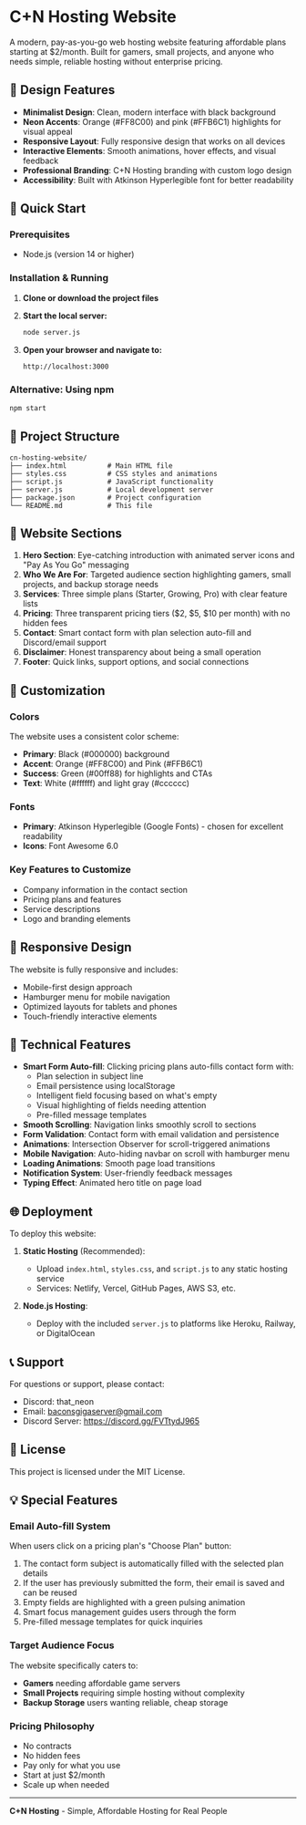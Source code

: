# C+N Hosting Website

A modern, pay-as-you-go web hosting website featuring affordable plans starting at $2/month. Built for gamers, small projects, and anyone who needs simple, reliable hosting without enterprise pricing.

## 🎨 Design Features

- **Minimalist Design**: Clean, modern interface with black background
- **Neon Accents**: Orange (#FF8C00) and pink (#FFB6C1) highlights for visual appeal  
- **Responsive Layout**: Fully responsive design that works on all devices
- **Interactive Elements**: Smooth animations, hover effects, and visual feedback
- **Professional Branding**: C+N Hosting branding with custom logo design
- **Accessibility**: Built with Atkinson Hyperlegible font for better readability

## 🚀 Quick Start

### Prerequisites
- Node.js (version 14 or higher)

### Installation & Running

1. **Clone or download the project files**

2. **Start the local server:**
   ```bash
   node server.js
   ```

3. **Open your browser and navigate to:**
   ```
   http://localhost:3000
   ```

### Alternative: Using npm
```bash
npm start
```

## 📁 Project Structure

```
cn-hosting-website/
├── index.html          # Main HTML file
├── styles.css          # CSS styles and animations
├── script.js           # JavaScript functionality
├── server.js           # Local development server
├── package.json        # Project configuration
└── README.md           # This file
```

## 🎯 Website Sections

1. **Hero Section**: Eye-catching introduction with animated server icons and "Pay As You Go" messaging
2. **Who We Are For**: Targeted audience section highlighting gamers, small projects, and backup storage needs
3. **Services**: Three simple plans (Starter, Growing, Pro) with clear feature lists
4. **Pricing**: Three transparent pricing tiers ($2, $5, $10 per month) with no hidden fees
5. **Contact**: Smart contact form with plan selection auto-fill and Discord/email support
6. **Disclaimer**: Honest transparency about being a small operation
7. **Footer**: Quick links, support options, and social connections

## 🎨 Customization

### Colors
The website uses a consistent color scheme:
- **Primary**: Black (#000000) background
- **Accent**: Orange (#FF8C00) and Pink (#FFB6C1)
- **Success**: Green (#00ff88) for highlights and CTAs
- **Text**: White (#ffffff) and light gray (#cccccc)

### Fonts
- **Primary**: Atkinson Hyperlegible (Google Fonts) - chosen for excellent readability
- **Icons**: Font Awesome 6.0

### Key Features to Customize
- Company information in the contact section
- Pricing plans and features
- Service descriptions
- Logo and branding elements

## 📱 Responsive Design

The website is fully responsive and includes:
- Mobile-first design approach
- Hamburger menu for mobile navigation
- Optimized layouts for tablets and phones
- Touch-friendly interactive elements

## 🔧 Technical Features

- **Smart Form Auto-fill**: Clicking pricing plans auto-fills contact form with:
  - Plan selection in subject line
  - Email persistence using localStorage
  - Intelligent field focusing based on what's empty
  - Visual highlighting of fields needing attention
  - Pre-filled message templates
- **Smooth Scrolling**: Navigation links smoothly scroll to sections
- **Form Validation**: Contact form with email validation and persistence
- **Animations**: Intersection Observer for scroll-triggered animations
- **Mobile Navigation**: Auto-hiding navbar on scroll with hamburger menu
- **Loading Animations**: Smooth page load transitions
- **Notification System**: User-friendly feedback messages
- **Typing Effect**: Animated hero title on page load

## 🌐 Deployment

To deploy this website:

1. **Static Hosting** (Recommended):
   - Upload `index.html`, `styles.css`, and `script.js` to any static hosting service
   - Services: Netlify, Vercel, GitHub Pages, AWS S3, etc.

2. **Node.js Hosting**:
   - Deploy with the included `server.js` to platforms like Heroku, Railway, or DigitalOcean

## 📞 Support

For questions or support, please contact:
- Discord: that_neon
- Email: baconsgigaserver@gmail.com
- Discord Server: https://discord.gg/FVTtydJ965

## 📄 License

This project is licensed under the MIT License.

## 💡 Special Features

### Email Auto-fill System
When users click on a pricing plan's "Choose Plan" button:
1. The contact form subject is automatically filled with the selected plan details
2. If the user has previously submitted the form, their email is saved and can be reused
3. Empty fields are highlighted with a green pulsing animation
4. Smart focus management guides users through the form
5. Pre-filled message templates for quick inquiries

### Target Audience Focus
The website specifically caters to:
- **Gamers** needing affordable game servers
- **Small Projects** requiring simple hosting without complexity
- **Backup Storage** users wanting reliable, cheap storage

### Pricing Philosophy
- No contracts
- No hidden fees
- Pay only for what you use
- Start at just $2/month
- Scale up when needed

---

**C+N Hosting** - Simple, Affordable Hosting for Real People